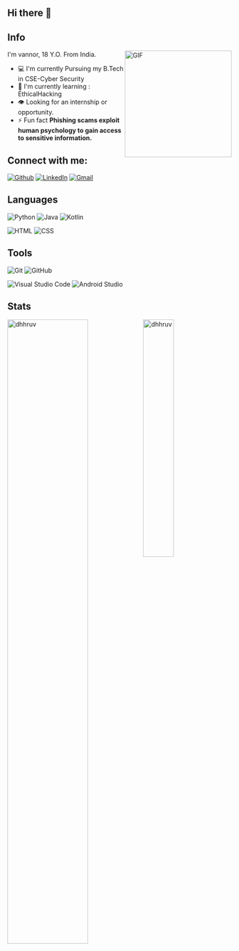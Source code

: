 ## Hi there 👋

<!--
**vannoorsab/vannoorsab** is a ✨ _special_ ✨ repository because its `README.md` (this file) appears on your GitHub profile.

Here are some ideas to get you started:

- 🔭 I’m currently working on ...
- 🌱 I’m currently learning ...
- 👯 I’m looking to collaborate on ...
- 🤔 I’m looking for help with ...
- 💬 Ask me about ...
- 📫 How to reach me: ...
- 😄 Pronouns: ...
- ⚡ Fun fact: ...
-->
## Info 

<!-- <img align="right" height="240px" alt="GIF" src="[https://www.gifcen.com/wp-content/uploads/2022/01/hacker-gif-10.gif]-->
<img align="right" height="240px" alt="GIF" src="https://www.gifcen.com/wp-content/uploads/2022/01/hacker-gif-10.gif" />


I'm vannor, 18 Y.O. From India.

- :computer: I'm currently Pursuing my B.Tech in CSE-Cyber Security
- :school: I'm currently learning : EthicalHacking
- :eye: Looking for an internship or opportunity.
- ⚡ Fun fact **Phishing scams exploit human psychology to gain access to sensitive information.**


## Connect with me:

[![Github](https://img.shields.io/badge/-Github-181717?style=for-the-badge&logo=Github&logoColor=white)](https://github.com/vannoorsab)
[![LinkedIn](https://img.shields.io/badge/LinkedIn-0077B5?style=for-the-badge&logo=linkedin&logoColor=white)](https://www.linkedin.com/in/vannoorsab/)
[![Gmail](https://img.shields.io/badge/Gmail-D14836?style=for-the-badge&logo=gmail&logoColor=white)](mailto:vanursab71@gmail.com)


## Languages

![Python](https://img.shields.io/badge/Python-3776AB?style=for-the-badge&logo=python&logoColor=white)
![Java](https://img.shields.io/badge/Java-ED8B00?style=for-the-badge&logo=java&logoColor=white)
![Kotlin](https://img.shields.io/badge/kotlin-%230095D5.svg?style=for-the-badge&logo=kotlin&logoColor=orange)

![HTML](https://img.shields.io/badge/HTML5-E34F26?style=for-the-badge&logo=html5&logoColor=white)
![CSS](https://img.shields.io/badge/CSS3-1572B6?style=for-the-badge&logo=css3&logoColor=white)



## Tools

![Git](https://img.shields.io/badge/Git-F05032?style=for-the-badge&logo=git&logoColor=white)
![GitHub](https://img.shields.io/badge/github-%23121011.svg?style=for-the-badge&logo=github&logoColor=white)

![Visual Studio Code](https://img.shields.io/badge/Visual%20Studio%20Code-0078d7.svg?style=for-the-badge&logo=visual-studio-code&logoColor=white)
![Android Studio](https://img.shields.io/badge/Android%20Studio-3DDC84.svg?style=for-the-badge&logo=android-studio&logoColor=white)

## Stats
<!-- Stats -->
<img align="left" src="https://github-readme-stats.vercel.app/api?username=vannoorsab&theme=github_dark&hide=issues,stars&hide_border=true&cache_seconds=1800&show_icons=true&count_private=true" alt="dhhruv" width="60%" />
<!-- Languages -->
<img src=https://github-readme-stats.vercel.app/api/top-langs/?username=vannoorsab&langs_count=7&show_icons=true&count_private=true&cache_seconds=1800&layout=compact&hide_border=true&theme=github_dark" alt="dhhruv" width="37%" />
